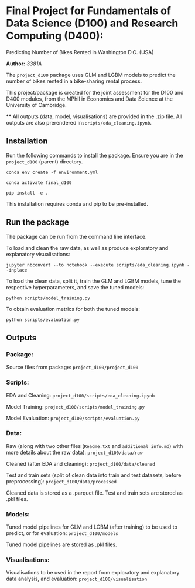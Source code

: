 # Final Project for Fundamentals of Data Science (D100) and Research Computing (D400):
Predicting Number of Bikes Rented in Washington D.C. (USA)

**Author:** *3381A*

The `project_d100` package uses GLM and LGBM models to predict the number of bikes rented in a bike-sharing rental process.

This project/package is created for the joint assessment for the D100 and D400 modules, from the MPhil in Economics and Data Science at the University of Cambridge.

** All outputs (data, model, visualisations) are provided in the .zip file. All outputs are also prerendered in`scripts/eda_cleaning.ipynb`.

## Installation

Run the following commands to install the package. Ensure you are in the `project_d100` (parent) directory.
```
conda env create -f environment.yml
```
```
conda activate final_d100
```
```
pip install -e .
```

This installation requires conda and pip to be pre-installed.

## Run the package

The package can be run from the command line interface.

To load and clean the raw data, as well as produce exploratory and explanatory visualisations:
```
jupyter nbconvert --to notebook --execute scripts/eda_cleaning.ipynb --inplace
```

To load the clean data, split it, train the GLM and LGBM models, tune the respective hyperparameters, and save the tuned models:
```
python scripts/model_training.py
```

To obtain evaluation metrics for both the tuned models:
```
python scripts/evaluation.py
```

## Outputs

### Package:
Source files from package: `project_d100/project_d100`

### Scripts:
EDA and Cleaning: `project_d100/scripts/eda_cleaning.ipynb`

Model Training: `project_d100/scripts/model_training.py`

Model Evaluation: `project_d100/scripts/evaluation.py`


### Data:
Raw (along with two other files (`Readme.txt` and `additional_info.md`) with more details about the raw data): `project_d100/data/raw`

Cleaned (after EDA and cleaning): `project_d100/data/cleaned`

Test and train sets (split of clean data into train and test datasets, before preprocessing): `project_d100/data/processed`

Cleaned data is stored as a .parquet file.
Test and train sets are stored as .pkl files.

### Models:
Tuned model pipelines for GLM and LGBM (after training) to be used to predict, or for evaluation: `project_d100/models`

Tuned model pipelines are stored as .pkl files.


### Visualisations:
Visualisations to be used in the report from exploratory and explanatory data analysis, and evaluation: `project_d100/visualisation`
